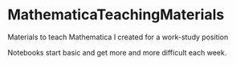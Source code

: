 # MathematicaTeachingMaterials
Materials to teach Mathematica I created for a work-study position

Notebooks start basic and get more and more difficult each week.
